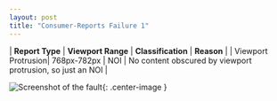 ```yaml
---
layout: post
title: "Consumer-Reports Failure 1"
---
```

| **Report Type** | **Viewport Range** | **Classification** | **Reason** |
| Viewport Protrusion| 768px-782px | NOI | No content obscured by viewport protrusion, so just an NOI | 

![Screenshot of the fault](../../../assets/images/Consumer-Reports/fault1/viewportOverflowWidth775.png){: .center-image }